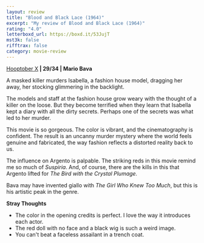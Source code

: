 ```yaml
---
layout: review
title: "Blood and Black Lace (1964)"
excerpt: "My review of Blood and Black Lace (1964)"
rating: "4.0"
letterboxd_url: https://boxd.it/53JujT
mst3k: false
rifftrax: false
category: movie-review
---
```


<a href="https://boxd.it/pmi12" rel="nofollow">Hooptober X</a><b> | 29/34 | Mario Bava</b>

A masked killer murders Isabella, a fashion house model, dragging her away, her stocking glimmering in the backlight.

The models and staff at the fashion house grow weary with the thought of a killer on the loose. But they become terrified when they learn that Isabella kept a diary with all the dirty secrets. Perhaps one of the secrets was what led to her murder.

This movie is so gorgeous. The color is vibrant, and the cinematography is confident. The result is an uncanny murder mystery where the world feels genuine and fabricated, the way fashion reflects a distorted reality back to us.

The influence on Argento is palpable. The striking reds in this movie remind me so much of <i>Suspiria</i>. And, of course, there are the kills in this that Argento lifted for <i>The Bird with the Crystal Plumage.</i>

Bava may have invented giallo with <i>The Girl Who Knew Too Much</i>, but this is his artistic peak in the genre.

<b>Stray Thoughts</b>

- The color in the opening credits is perfect. I love the way it introduces each actor.
- The red doll with no face and a black wig is such a weird image.
- You can't beat a faceless assailant in a trench coat.
